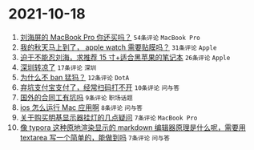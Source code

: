 # 2021-10-18

1. [刘海屏的 MacBook Pro 你还买吗？](https://www.v2ex.com/t/808438) `54条评论` `MacBook Pro`
1. [我的秋天马上到了， apple watch 需要贴膜吗？](https://www.v2ex.com/t/808435) `31条评论` `Apple`
1. [迫于不能忍刘海，求推荐 15 寸+适合黑苹果的笔记本](https://www.v2ex.com/t/808439) `26条评论` `Apple`
1. [深圳转凉了](https://www.v2ex.com/t/808440) `17条评论` `深圳`
1. [为什么不 ban 猛犸？](https://www.v2ex.com/t/808441) `12条评论` `DotA`
1. [弃坑支付宝支付了，经常扫码打不开](https://www.v2ex.com/t/808444) `10条评论` `问与答`
1. [国外的合同工有坑吗](https://www.v2ex.com/t/808430) `9条评论` `职场话题`
1. [ios 怎么运行 Mac 应用啊](https://www.v2ex.com/t/808429) `8条评论` `问与答`
1. [关于购买明基显示器挂灯的几点疑问](https://www.v2ex.com/t/808452) `7条评论` `MacBook Pro`
1. [像 typora 这种原地渲染显示的 markdown 编辑器原理是什么呢，需要用 textarea 写一个简单的，能做到吗](https://www.v2ex.com/t/808433) `7条评论` `问与答`
